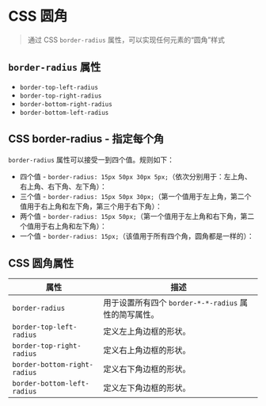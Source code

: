# CSS 圆角
> 通过 CSS `border-radius` 属性，可以实现任何元素的“圆角”样式

## `border-radius` 属性
- `border-top-left-radius`
- `border-top-right-radius`
- `border-bottom-right-radius`
- `border-bottom-left-radius`

## CSS border-radius - 指定每个角
`border-radius` 属性可以接受一到四个值。规则如下：

- 四个值 - `border-radius: 15px 50px 30px 5px;`（依次分别用于：左上角、右上角、右下角、左下角）：
- 三个值 - `border-radius: 15px 50px 30px;`（第一个值用于左上角，第二个值用于右上角和左下角，第三个用于右下角）：
- 两个值 - `border-radius: 15px 50px;`（第一个值用于左上角和右下角，第二个值用于右上角和左下角）：
- 一个值 - `border-radius: 15px;`（该值用于所有四个角，圆角都是一样的）：

## CSS 圆角属性
属性|描述
-|-
`border-radius`|用于设置所有四个 `border-*-*-radius` 属性的简写属性。
`border-top-left-radius`|定义左上角边框的形状。
`border-top-right-radius`|定义右上角边框的形状。
`border-bottom-right-radius`|定义右下角边框的形状。
`border-bottom-left-radius`|定义左下角边框的形状。
